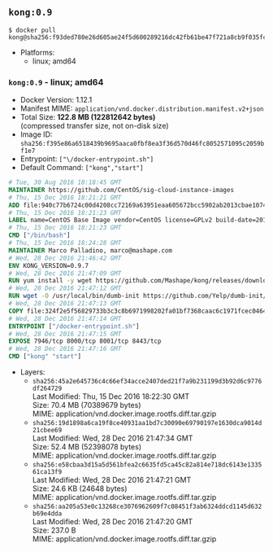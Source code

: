 ## `kong:0.9`

```console
$ docker pull kong@sha256:f93ded780e26d605ae24f5d600289216dc42fb61be47f721a8cb9f035fc3ff70
```

-	Platforms:
	-	linux; amd64

### `kong:0.9` - linux; amd64

-	Docker Version: 1.12.1
-	Manifest MIME: `application/vnd.docker.distribution.manifest.v2+json`
-	Total Size: **122.8 MB (122812642 bytes)**  
	(compressed transfer size, not on-disk size)
-	Image ID: `sha256:f395e86a6518439b9695aaca0fbf8ea3f36d570d46fc8052571095c2059bf1e7`
-	Entrypoint: `["\/docker-entrypoint.sh"]`
-	Default Command: `["kong","start"]`

```dockerfile
# Tue, 30 Aug 2016 18:18:45 GMT
MAINTAINER https://github.com/CentOS/sig-cloud-instance-images
# Thu, 15 Dec 2016 18:21:21 GMT
ADD file:940c77b6724c00d4208cc72169a63951eaa605672bcc5902ab2013cbae107434 in / 
# Thu, 15 Dec 2016 18:21:23 GMT
LABEL name=CentOS Base Image vendor=CentOS license=GPLv2 build-date=20161214
# Thu, 15 Dec 2016 18:21:23 GMT
CMD ["/bin/bash"]
# Thu, 15 Dec 2016 18:24:28 GMT
MAINTAINER Marco Palladino, marco@mashape.com
# Wed, 28 Dec 2016 21:46:42 GMT
ENV KONG_VERSION=0.9.7
# Wed, 28 Dec 2016 21:47:09 GMT
RUN yum install -y wget https://github.com/Mashape/kong/releases/download/$KONG_VERSION/kong-$KONG_VERSION.el7.noarch.rpm &&     yum clean all
# Wed, 28 Dec 2016 21:47:12 GMT
RUN wget -O /usr/local/bin/dumb-init https://github.com/Yelp/dumb-init/releases/download/v1.1.3/dumb-init_1.1.3_amd64 &&     chmod +x /usr/local/bin/dumb-init
# Wed, 28 Dec 2016 21:47:13 GMT
COPY file:324f2e5f56829733b3c3c8b6971998202fa01bf7368caac6c1971fcec0464e8c in /docker-entrypoint.sh 
# Wed, 28 Dec 2016 21:47:14 GMT
ENTRYPOINT ["/docker-entrypoint.sh"]
# Wed, 28 Dec 2016 21:47:15 GMT
EXPOSE 7946/tcp 8000/tcp 8001/tcp 8443/tcp
# Wed, 28 Dec 2016 21:47:16 GMT
CMD ["kong" "start"]
```

-	Layers:
	-	`sha256:45a2e645736c4c66ef34acce2407ded21f7a9b231199d3b92d6c9776df264729`  
		Last Modified: Thu, 15 Dec 2016 18:22:30 GMT  
		Size: 70.4 MB (70389679 bytes)  
		MIME: application/vnd.docker.image.rootfs.diff.tar.gzip
	-	`sha256:19d1898a6ca19f8ce40931aa1bd7c30090e69790197e1630dca9014d21cbee69`  
		Last Modified: Wed, 28 Dec 2016 21:47:34 GMT  
		Size: 52.4 MB (52398078 bytes)  
		MIME: application/vnd.docker.image.rootfs.diff.tar.gzip
	-	`sha256:e58cbaa3d15a5d561bfea2c6635fd5ca45c82a814e718dc6143e133561ca13f9`  
		Last Modified: Wed, 28 Dec 2016 21:47:21 GMT  
		Size: 24.6 KB (24648 bytes)  
		MIME: application/vnd.docker.image.rootfs.diff.tar.gzip
	-	`sha256:aa205a53e0c13268ce3076962609f7c08451f3ab6324ddcd1145d632b69e4dda`  
		Last Modified: Wed, 28 Dec 2016 21:47:20 GMT  
		Size: 237.0 B  
		MIME: application/vnd.docker.image.rootfs.diff.tar.gzip
